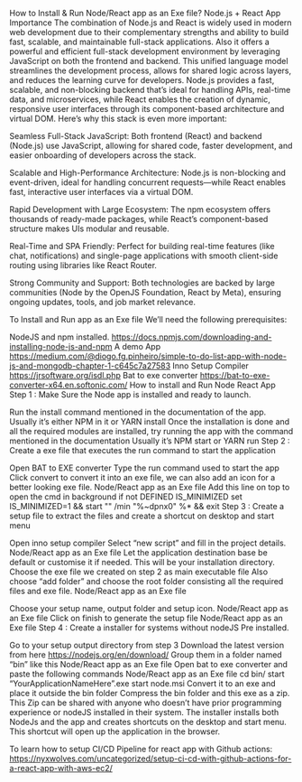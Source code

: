 How to Install & Run Node/React app as an Exe file?
 Node.js + React App Importance
The combination of Node.js and React is widely used in modern web development due to their complementary strengths and ability to build fast, scalable, and maintainable full-stack applications. Also it offers a powerful and efficient full-stack development environment by leveraging JavaScript on both the frontend and backend. This unified language model streamlines the development process, allows for shared logic across layers, and reduces the learning curve for developers. Node.js provides a fast, scalable, and non-blocking backend that’s ideal for handling APIs, real-time data, and microservices, while React enables the creation of dynamic, responsive user interfaces through its component-based architecture and virtual DOM. Here’s why this stack is even more important:

Seamless Full-Stack JavaScript:
Both frontend (React) and backend (Node.js) use JavaScript, allowing for shared code, faster development, and easier onboarding of developers across the stack.

Scalable and High-Performance Architecture:
Node.js is non-blocking and event-driven, ideal for handling concurrent requests—while React enables fast, interactive user interfaces via a virtual DOM.

Rapid Development with Large Ecosystem:
The npm ecosystem offers thousands of ready-made packages, while React’s component-based structure makes UIs modular and reusable.

Real-Time and SPA Friendly:
Perfect for building real-time features (like chat, notifications) and single-page applications with smooth client-side routing using libraries like React Router.

Strong Community and Support:
Both technologies are backed by large communities (Node by the OpenJS Foundation, React by Meta), ensuring ongoing updates, tools, and job market relevance.

To Install and Run app as an Exe file We’ll need the following prerequisites:

NodeJS and npm installed. https://docs.npmjs.com/downloading-and-installing-node-js-and-npm
A demo App https://medium.com/@diogo.fg.pinheiro/simple-to-do-list-app-with-node-js-and-mongodb-chapter-1-c645c7a27583 
Inno Setup Compiler  https://jrsoftware.org/isdl.php
Bat to exe converter https://bat-to-exe-converter-x64.en.softonic.com/
How to install and Run Node React App
Step 1 : Make Sure the Node app is installed and ready to launch. 

Run the install command mentioned in the documentation of the app.
Usually it’s either NPM in it or YARN install
Once the installation is done and all the required modules are installed, try running the app with the command mentioned in the documentation
Usually it’s NPM start or YARN run
Step 2 : Create a exe file that executes the run command to start the application

Open BAT to EXE converter
Type the run command used to start the app
Click convert to convert it into an exe file, we can also add an icon for a better looking exe file.
Node/React app as an Exe file
Add this line on top to open the cmd in background
if not DEFINED IS_MINIMIZED set IS_MINIMIZED=1 && start "" /min "%~dpnx0" %* && exit
Step 3 : Create a setup file to extract the files and create a shortcut on desktop and start menu

Open inno setup compiler
Select “new script” and fill in the project details.
Node/React app as an Exe file
Let the application destination base be default or customise it if needed.
This will be your installation directory.
Choose the exe file we created on step 2 as main executable file
Also choose “add folder” and choose the root folder consisting all the required files and exe file.
Node/React app as an Exe file

Choose your setup name, output folder and setup icon.
Node/React app as an Exe file
Click on finish to generate the setup file
Node/React app as an Exe file
Step 4 : Create a installer for systems without nodeJS Pre installed.

Go to your setup output directory from step 3
Download the latest version from here
https://nodejs.org/en/download/
Group them in a folder named “bin” like this
Node/React app as an Exe file
Open bat to exe converter and paste the following commands
Node/React app as an Exe file
cd bin/
start “YourApplicationNameHere”.exe
start node.msi
Convert it to an exe and place it outside the bin folder
Compress the bin folder and this exe as a zip.
This Zip can be shared with anyone who doesn’t have prior programming experience or nodeJS installed in their system. The installer installs both NodeJs and the app and creates shortcuts on the desktop and start menu. This shortcut will open up the application in the browser.

To learn how to setup CI/CD Pipeline for react app with Github actions:
https://nyxwolves.com/uncategorized/setup-ci-cd-with-github-actions-for-a-react-app-with-aws-ec2/
